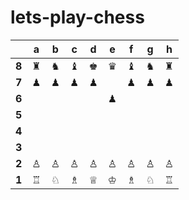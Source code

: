 # lets-play-chess


|     |a|b|c|d|e|f|g|h|
|:---:|:-:|:-:|:-:|:-:|:-:|:-:|:-:|:-:|
|**8**|♜|♞|♝|♚|♛|♝|♞|♜|
|**7**|♟|♟|♟|♟||♟|♟|♟|
|**6**|  |  |  |  |♟|  |  |  |
|**5**|  |  |  |  |  |  |  |  |
|**4**|  |  |  |  |  |  |  |  |
|**3**|  |  |  |  |  |  |  |  |
|**2**|♙|♙|♙|♙|♙|♙|♙|♙|
|**1**|♖|♘|♗|♕|♔|♗|♘|♖|


